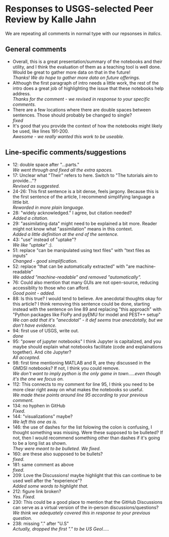 # Responses to USGS-selected Peer Review by Kalle Jahn
We are repeating all comments in normal type with our repsonses in _italics_.


## General comments
- Overall, this is a great presentation/summary of the notebooks and their utility, and I think the evaluation of them as a teaching tool is well done. Would be great to gather more data on that in the future!  
_Thanks! We do hope to gather more data on future offerings._  
- Although the first paragraph of intro needs a little work, the rest of the intro does a great job of highlighting the issue that these notebooks help address.  
_Thanks for the comment - we revised in response to your specific comments._  
- There are a few locations where there are double spaces between sentences. Those should probably be changed to single?  
_fixed_  
- It's good that you provide the context of how the notebooks might likely be used, like lines 191-200.  
_Awesome - we really wanted this work to be useable._  

## Line-specific comments/suggestions

- 12: double space after "...parts."  
_We went through and fixed all the extra spaces._  
- 17: Unclear what "Their" refers to here. Switch to "The tutorials aim to provide..."?  
_Revised as suggested._  
- 24-26: This first sentence is a bit dense, feels jargony. Because this is the first sentence of the article, I recommend simplifying language a little bit.  
_Reworded in more plain language._  
- 28: "widely acknowledged." I agree, but citation needed?  
_Added a citation._  
- 29: "assimilating data" might need to be explained a bit more. Reader might not know what "assimilation" means in this context.  
_Added a little definition at the end of the sentence._  
- 43: "use" instead of "uptake"?  
_We like "uptake" :)._  
- 51: replace "can be manipulated using text files" with "text files as inputs"  
_Changed - good simplification._  
- 52: replace "that can be automatically extracted" with "are machine-readable"  
_We added "machine-readable" and removed "automatically"._  
- 76: Could also mention that many GUIs are not open-source, reducing accessiblity to those who can afford.  
_Good point - added._  
- 88: Is this true? I would tend to believe. Are anecdotal thoughts okay for this article? I think removing this sentence could be done, starting instead with the sentence on line 89 and replacing "this approach" with "Python packages like FloPy and pyEMU for model and PEST++ setup"  
_We can add that it's "anecdotal" - it def seems true anecdotally, but we don't have evidence._  
- 94: first use of USGS, write out.  
_done_  
- 95: "power of jupyter notebooks" I think Jupyter is capitalized, and you maybe should explain what notebooks facilitate (code and explainations together). And cite Jupyter?  
_All accepted._  
- 98: first time mentioning MATLAB and R, are they discussed in the GMDSI notebooks? If not, I think you could remove.  
_We don't want to imply python is the only game in town.....even though it's the one we focus on._
- 112: This connects to my comment for line 95, I think you need to be more clear right away on what makes the notebooks so useful.  
_We made these points around line 95 according to your previous comment._  
- 134: no hyphen in GitHub  
_Fixed._  
- 144: "visualizations" maybe?  
_We left this one as is._  
- 146: the use of dashes for the list folowing the colon is confusing, I thought something was missing. Were these supposed to be bulleted? If not, then I would recommend something other than dashes if it's going to be a long list as shown.   
_They were meant to be bulleted. We fixed._ 
- 160: are these also supposed to be bullets?  
_fixed._  
- 181: same comment as above  
_fixed._  
- 209: Love the Discussions! maybe highlight that this can continue to be used well after the "experience"?  
_Added some words to highlight that._ 
- 212: figure link broken?  
_Yes. Fixed._  
- 230: This could be a good place to mention that the GitHub Discussions can serve as a virtual version of the in-person discussions/questions?  
_We think we adequately covered this in response to your previous question._  
- 238: missing "." after "U.S"  
_Actually, dropped the first "." to be US Geol....._
